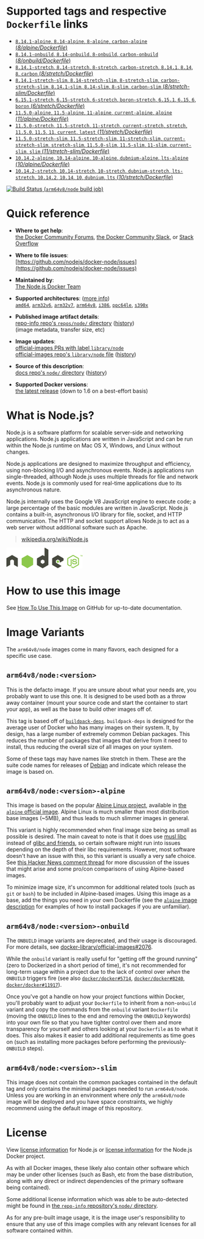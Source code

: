 <!--

********************************************************************************

WARNING:

    DO NOT EDIT "node/README.md"

    IT IS AUTO-GENERATED

    (from the other files in "node/" combined with a set of templates)

********************************************************************************

-->

# Supported tags and respective `Dockerfile` links

-	[`8.14.1-alpine`, `8.14-alpine`, `8-alpine`, `carbon-alpine` (*8/alpine/Dockerfile*)](https://github.com/nodejs/docker-node/blob/6d595cd0d4e0be708a48f0fee63dd1e29dff3b67/8/alpine/Dockerfile)
-	[`8.14.1-onbuild`, `8.14-onbuild`, `8-onbuild`, `carbon-onbuild` (*8/onbuild/Dockerfile*)](https://github.com/nodejs/docker-node/blob/6d595cd0d4e0be708a48f0fee63dd1e29dff3b67/8/onbuild/Dockerfile)
-	[`8.14.1-stretch`, `8.14-stretch`, `8-stretch`, `carbon-stretch`, `8.14.1`, `8.14`, `8`, `carbon` (*8/stretch/Dockerfile*)](https://github.com/nodejs/docker-node/blob/6d595cd0d4e0be708a48f0fee63dd1e29dff3b67/8/stretch/Dockerfile)
-	[`8.14.1-stretch-slim`, `8.14-stretch-slim`, `8-stretch-slim`, `carbon-stretch-slim`, `8.14.1-slim`, `8.14-slim`, `8-slim`, `carbon-slim` (*8/stretch-slim/Dockerfile*)](https://github.com/nodejs/docker-node/blob/594f25e585bfcebaa150e4650d3de5cbd51a1e55/8/stretch-slim/Dockerfile)
-	[`6.15.1-stretch`, `6.15-stretch`, `6-stretch`, `boron-stretch`, `6.15.1`, `6.15`, `6`, `boron` (*6/stretch/Dockerfile*)](https://github.com/nodejs/docker-node/blob/50ee09688e28b138b1454a74deaa710d558b6b58/6/stretch/Dockerfile)
-	[`11.5.0-alpine`, `11.5-alpine`, `11-alpine`, `current-alpine`, `alpine` (*11/alpine/Dockerfile*)](https://github.com/nodejs/docker-node/blob/33feb454563058f4d543149956dee373c7b938e4/11/alpine/Dockerfile)
-	[`11.5.0-stretch`, `11.5-stretch`, `11-stretch`, `current-stretch`, `stretch`, `11.5.0`, `11.5`, `11`, `current`, `latest` (*11/stretch/Dockerfile*)](https://github.com/nodejs/docker-node/blob/33feb454563058f4d543149956dee373c7b938e4/11/stretch/Dockerfile)
-	[`11.5.0-stretch-slim`, `11.5-stretch-slim`, `11-stretch-slim`, `current-stretch-slim`, `stretch-slim`, `11.5.0-slim`, `11.5-slim`, `11-slim`, `current-slim`, `slim` (*11/stretch-slim/Dockerfile*)](https://github.com/nodejs/docker-node/blob/33feb454563058f4d543149956dee373c7b938e4/11/stretch-slim/Dockerfile)
-	[`10.14.2-alpine`, `10.14-alpine`, `10-alpine`, `dubnium-alpine`, `lts-alpine` (*10/alpine/Dockerfile*)](https://github.com/nodejs/docker-node/blob/3e539e6925a524bf4fda47ea33ed33d0d4fb0e20/10/alpine/Dockerfile)
-	[`10.14.2-stretch`, `10.14-stretch`, `10-stretch`, `dubnium-stretch`, `lts-stretch`, `10.14.2`, `10.14`, `10`, `dubnium`, `lts` (*10/stretch/Dockerfile*)](https://github.com/nodejs/docker-node/blob/3e539e6925a524bf4fda47ea33ed33d0d4fb0e20/10/stretch/Dockerfile)

[![Build Status](https://doi-janky.infosiftr.net/job/multiarch/job/arm64v8/job/node/badge/icon) (`arm64v8/node` build job)](https://doi-janky.infosiftr.net/job/multiarch/job/arm64v8/job/node/)

# Quick reference

-	**Where to get help**:  
	[the Docker Community Forums](https://forums.docker.com/), [the Docker Community Slack](https://blog.docker.com/2016/11/introducing-docker-community-directory-docker-community-slack/), or [Stack Overflow](https://stackoverflow.com/search?tab=newest&q=docker)

-	**Where to file issues**:  
	[https://github.com/nodejs/docker-node/issues](https://github.com/nodejs/docker-node/issues)

-	**Maintained by**:  
	[The Node.js Docker Team](https://github.com/nodejs/docker-node)

-	**Supported architectures**: ([more info](https://github.com/docker-library/official-images#architectures-other-than-amd64))  
	[`amd64`](https://hub.docker.com/r/amd64/node/), [`arm32v6`](https://hub.docker.com/r/arm32v6/node/), [`arm32v7`](https://hub.docker.com/r/arm32v7/node/), [`arm64v8`](https://hub.docker.com/r/arm64v8/node/), [`i386`](https://hub.docker.com/r/i386/node/), [`ppc64le`](https://hub.docker.com/r/ppc64le/node/), [`s390x`](https://hub.docker.com/r/s390x/node/)

-	**Published image artifact details**:  
	[repo-info repo's `repos/node/` directory](https://github.com/docker-library/repo-info/blob/master/repos/node) ([history](https://github.com/docker-library/repo-info/commits/master/repos/node))  
	(image metadata, transfer size, etc)

-	**Image updates**:  
	[official-images PRs with label `library/node`](https://github.com/docker-library/official-images/pulls?q=label%3Alibrary%2Fnode)  
	[official-images repo's `library/node` file](https://github.com/docker-library/official-images/blob/master/library/node) ([history](https://github.com/docker-library/official-images/commits/master/library/node))

-	**Source of this description**:  
	[docs repo's `node/` directory](https://github.com/docker-library/docs/tree/master/node) ([history](https://github.com/docker-library/docs/commits/master/node))

-	**Supported Docker versions**:  
	[the latest release](https://github.com/docker/docker-ce/releases/latest) (down to 1.6 on a best-effort basis)

# What is Node.js?

Node.js is a software platform for scalable server-side and networking applications. Node.js applications are written in JavaScript and can be run within the Node.js runtime on Mac OS X, Windows, and Linux without changes.

Node.js applications are designed to maximize throughput and efficiency, using non-blocking I/O and asynchronous events. Node.js applications run single-threaded, although Node.js uses multiple threads for file and network events. Node.js is commonly used for real-time applications due to its asynchronous nature.

Node.js internally uses the Google V8 JavaScript engine to execute code; a large percentage of the basic modules are written in JavaScript. Node.js contains a built-in, asynchronous I/O library for file, socket, and HTTP communication. The HTTP and socket support allows Node.js to act as a web server without additional software such as Apache.

> [wikipedia.org/wiki/Node.js](https://en.wikipedia.org/wiki/Node.js)

![logo](https://raw.githubusercontent.com/docker-library/docs/01c12653951b2fe592c1f93a13b4e289ada0e3a1/node/logo.png)

# How to use this image

See [How To Use This Image](https://github.com/nodejs/docker-node/blob/master/README.md#how-to-use-this-image) on GitHub for up-to-date documentation.

# Image Variants

The `arm64v8/node` images come in many flavors, each designed for a specific use case.

## `arm64v8/node:<version>`

This is the defacto image. If you are unsure about what your needs are, you probably want to use this one. It is designed to be used both as a throw away container (mount your source code and start the container to start your app), as well as the base to build other images off of.

This tag is based off of [`buildpack-deps`](https://hub.docker.com/_/buildpack-deps/). `buildpack-deps` is designed for the average user of Docker who has many images on their system. It, by design, has a large number of extremely common Debian packages. This reduces the number of packages that images that derive from it need to install, thus reducing the overall size of all images on your system.

Some of these tags may have names like stretch in them. These are the suite code names for releases of [Debian](https://wiki.debian.org/DebianReleases) and indicate which release the image is based on.

## `arm64v8/node:<version>-alpine`

This image is based on the popular [Alpine Linux project](http://alpinelinux.org), available in [the `alpine` official image](https://hub.docker.com/_/alpine). Alpine Linux is much smaller than most distribution base images (~5MB), and thus leads to much slimmer images in general.

This variant is highly recommended when final image size being as small as possible is desired. The main caveat to note is that it does use [musl libc](http://www.musl-libc.org) instead of [glibc and friends](http://www.etalabs.net/compare_libcs.html), so certain software might run into issues depending on the depth of their libc requirements. However, most software doesn't have an issue with this, so this variant is usually a very safe choice. See [this Hacker News comment thread](https://news.ycombinator.com/item?id=10782897) for more discussion of the issues that might arise and some pro/con comparisons of using Alpine-based images.

To minimize image size, it's uncommon for additional related tools (such as `git` or `bash`) to be included in Alpine-based images. Using this image as a base, add the things you need in your own Dockerfile (see the [`alpine` image description](https://hub.docker.com/_/alpine/) for examples of how to install packages if you are unfamiliar).

## `arm64v8/node:<version>-onbuild`

The `ONBUILD` image variants are deprecated, and their usage is discouraged. For more details, see [docker-library/official-images#2076](https://github.com/docker-library/official-images/issues/2076).

While the `onbuild` variant is really useful for "getting off the ground running" (zero to Dockerized in a short period of time), it's not recommended for long-term usage within a project due to the lack of control over *when* the `ONBUILD` triggers fire (see also [`docker/docker#5714`](https://github.com/docker/docker/issues/5714), [`docker/docker#8240`](https://github.com/docker/docker/issues/8240), [`docker/docker#11917`](https://github.com/docker/docker/issues/11917)).

Once you've got a handle on how your project functions within Docker, you'll probably want to adjust your `Dockerfile` to inherit from a non-`onbuild` variant and copy the commands from the `onbuild` variant `Dockerfile` (moving the `ONBUILD` lines to the end and removing the `ONBUILD` keywords) into your own file so that you have tighter control over them and more transparency for yourself and others looking at your `Dockerfile` as to what it does. This also makes it easier to add additional requirements as time goes on (such as installing more packages before performing the previously-`ONBUILD` steps).

## `arm64v8/node:<version>-slim`

This image does not contain the common packages contained in the default tag and only contains the minimal packages needed to run `arm64v8/node`. Unless you are working in an environment where *only* the `arm64v8/node` image will be deployed and you have space constraints, we highly recommend using the default image of this repository.

# License

View [license information](https://github.com/nodejs/node/blob/master/LICENSE) for Node.js or [license information](https://github.com/nodejs/docker-node/blob/master/LICENSE) for the Node.js Docker project.

As with all Docker images, these likely also contain other software which may be under other licenses (such as Bash, etc from the base distribution, along with any direct or indirect dependencies of the primary software being contained).

Some additional license information which was able to be auto-detected might be found in [the `repo-info` repository's `node/` directory](https://github.com/docker-library/repo-info/tree/master/repos/node).

As for any pre-built image usage, it is the image user's responsibility to ensure that any use of this image complies with any relevant licenses for all software contained within.

